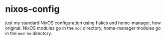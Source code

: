 # nixos-config
just my standard NixOS configuration using flakes and home-manager, how original. NixOS modules go in the `mod` directory, home-manager modules go in the `mod-hm` directory.
